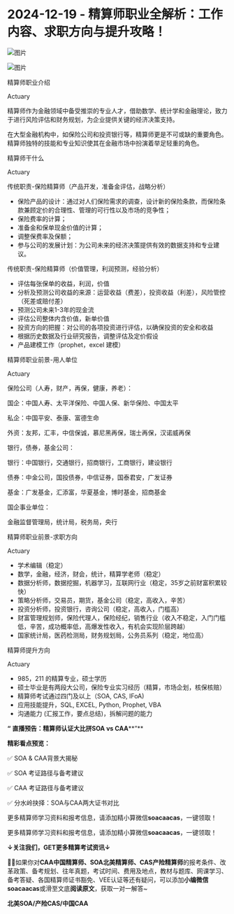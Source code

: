 # 2024-12-19 - 精算师职业全解析：工作内容、求职方向与提升攻略！

![图片](https://mmbiz.qpic.cn/mmbiz_jpg/mK3FpI9af4kg4PH3You8v1p2s4zAl35ZxNnxg0MdNmVTvH2IJcatox7FnBcNAnYE4JN8ZPBDeK1yLvRwqaptmA/640?wx_fmt=jpeg&wxfrom=5&wx_lazy=1&wx_co=1&tp=webp)

![图片](https://mmbiz.qpic.cn/sz_mmbiz_gif/mK3FpI9af4nSfVwvozd64cQ7rcicg9NY7aDpmlQHeubb1vZMYf0AYBKd0R4BYEutuL8zyMe4NKXjT1d6SMzlM4g/640?wx_fmt=gif&from=appmsg&wxfrom=5&wx_lazy=1&wx_co=1&tp=webp)

精算师职业介绍

Actuary

精算师作为金融领域中备受推崇的专业人才，借助数学、统计学和金融理论，致力于进行风险评估和财务规划，为企业提供关键的经济决策支持。

在大型金融机构中，如保险公司和投资银行等，精算师更是不可或缺的重要角色。精算师独特的技能和专业知识使其在金融市场中扮演着举足轻重的角色。

精算师干什么

Actuary

传统职责-保险精算师（产品开发，准备金评估，战略分析）

* 保险产品的设计：通过对人们保险需求的调查，设计新的保险条款，而保险条款兼顾定价的合理性、管理的可行性以及市场的竞争性；
* 保险费率的计算；
* 准备金和保单现金价值的计算；
* 调整保费率及保额；
* 参与公司的发展计划：为公司未来的经济决策提供有效的数据支持和专业建议。

传统职责-保险精算师（价值管理，利润预测，经验分析）

* 评估每张保单的收益，利润，价值
* 分析及预测公司收益的来源：运营收益（费差），投资收益（利差），风险管控（死差或赔付差）
* 预测公司未来1-3年的现金流
* 评估公司整体内含价值，新单价值
* 投资方向的把握：对公司的各项投资进行评估，以确保投资的安全和收益
* 根据历史数据及行业研究报告，调整评估及定价假设
* 产品建模工作（prophet，excel 建模）

精算师职业前景-用人单位

Actuary

保险公司（人寿，财产，再保，健康，养老）：

国企：中国人寿、太平洋保险、中国人保、新华保险、中国太平

私企：中国平安、泰康、富德生命

外资：友邦，汇丰，中信保诚，慕尼黑再保，瑞士再保，汉诺威再保

银行，债券，基金公司：

银行：中国银行，交通银行，招商银行，工商银行，建设银行

债券：中金公司，国投债券，中信证券，国泰君安，广发证券

基金：广发基金，汇添富，华夏基金，博时基金，招商基金

国企事业单位：

金融监督管理局，统计局，税务局，央行

精算师职业前景-求职方向

Actuary

* 学术编辑（稳定）
* 数学，金融，经济，财会，统计，精算学老师（稳定）
* 数据分析师，数据挖掘，机器学习，互联网行业（稳定，35岁之前财富积累较快）
* 策略分析师，交易员，期货，基金公司（稳定，高收入，辛苦）
* 投资分析师，投资银行，咨询公司（稳定，高收入，门槛高）
* 财富管理规划师，保险代理人，保险经纪，销售行业（收入不稳定，入门门槛低，辛苦，成功概率低，高爆发性收入，有机会实现阶层跨越）
* 国家统计局，医药检测局，财务规划局，公务员系列（稳定，地位高）

精算师提升方向

Actuary

* 985，211 的精算专业，硕士学历
* 硕士毕业是有两段大公司，保险专业实习经历（精算，市场企划，核保核赔）
* 精算师考试通过四门及以上（SOA, CAS, IFoA)
* 应用技能提升，SQL, EXCEL, Python, Prophet, VBA
* 沟通能力 (汇报工作，要点总结)，拆解问题的能力

**“** ****直播预告：******精算师认证大比拼******SOA vs CAA******”**

**精彩看点预览：**

✅ SOA & CAA背景大揭秘

✅ SOA 考证路径与备考建议

✅ CAA 考证路径与备考建议

✅ 分水岭抉择：SOA与CAA两大证书对比



更多精算师学习资料和报考信息，请添加精小算微信**soacaacas**，一键领取！



更多精算师学习资料和报考信息，请添加精小算微信**soacaacas**，一键领取！

**↓关注我们，GET更多精算考试资讯↓**

**💁‍♀️**如果你对**CAA中国精算师、SOA北美精算师、CAS产险精算师**的报考条件、改革政策、备考规划、往年真题，考试时间、费用及地点，教材与题库、网课学习、备考答疑、各国精算师证书豁免、VEE认证等还有疑问，可以添加**小编微信soacaacas**或滑至文底**阅读原文**，获取一对一解答~

**北美SOA/产险CAS/中国CAA**